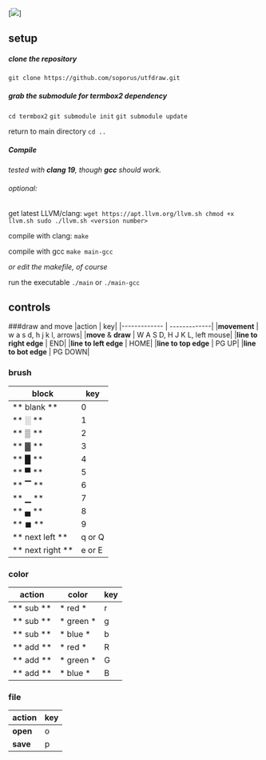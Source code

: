 [![](https://i.imgur.com/Y7Pt4GO.png)]

## setup
##### clone the repository
`git clone https://github.com/soporus/utfdraw.git`
##### grab the submodule for termbox2 dependency
`cd termbox2`
`git submodule init`
`git submodule update`

return to main directory
`cd ..`

##### Compile

*tested with **clang 19**, though **gcc** should work.*

###### optional:
get latest LLVM/clang:
`wget https://apt.llvm.org/llvm.sh
chmod +x llvm.sh
sudo ./llvm.sh <version number>`

compile with clang:
`make`

compile with gcc
`make main-gcc`

*or edit the makefile, of course*

run the executable
`./main` or `./main-gcc`

## controls
###draw and move
|action  | key|
|------------- | -------------|
|**movement**  | w a s d, h j k l, arrows|
|**move** & **draw**  | W A S D, H J K L, left mouse|
|**line to right edge** | END|
|**line to left edge** | HOME|
|**line to top edge** | PG UP|
|**line to bot edge** | PG DOWN|

### brush
| block | key |
|-------|-----|
| ** blank ** | 0 |
| ** ░ ** | 1 |
| ** ▒ ** | 2 |
| ** ▓ ** | 3 |
| ** █ ** | 4 |
| ** ▀ ** | 5 |
| ** ▔ ** | 6 |
| ** ▁ ** | 7 |
| ** ▄ ** | 8 |
| ** ◼ ** | 9 |
| ** next left ** | q or Q |
| ** next right ** | e or E |

### color
| action | color | key |
|--------|-------|-----|
| ** sub ** | * red * | r |
| ** sub ** | * green * | g |
| ** sub ** | * blue * | b |
| ** add ** | * red * | R |
| ** add ** | * green * | G |
| ** add ** | * blue * | B |

### file
| action | key |
|------------|---|
| **open** | o |
| **save** | p |

